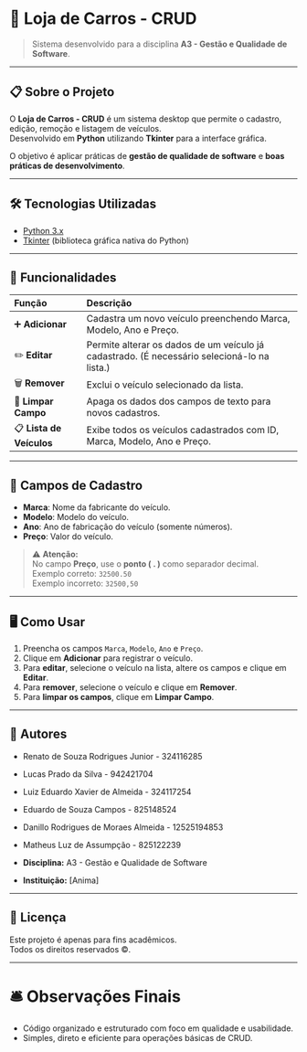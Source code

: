 # 🚗 Loja de Carros - CRUD

> Sistema desenvolvido para a disciplina **A3 - Gestão e Qualidade de Software**.

---

## 📋 Sobre o Projeto

O **Loja de Carros - CRUD** é um sistema desktop que permite o cadastro, edição, remoção e listagem de veículos.  
Desenvolvido em **Python** utilizando **Tkinter** para a interface gráfica.

O objetivo é aplicar práticas de **gestão de qualidade de software** e **boas práticas de desenvolvimento**.

---

## 🛠️ Tecnologias Utilizadas

- [Python 3.x](https://www.python.org/)
- [Tkinter](https://docs.python.org/3/library/tkinter.html) (biblioteca gráfica nativa do Python)

---

## 🎯 Funcionalidades

| Função             | Descrição |
|:-------------------|:----------|
| ➕ **Adicionar**        | Cadastra um novo veículo preenchendo Marca, Modelo, Ano e Preço. |
| ✏️ **Editar**           | Permite alterar os dados de um veículo já cadastrado. (É necessário selecioná-lo na lista.) |
| 🗑️ **Remover**          | Exclui o veículo selecionado da lista. |
| 🧹 **Limpar Campo**     | Apaga os dados dos campos de texto para novos cadastros. |
| 📋 **Lista de Veículos**| Exibe todos os veículos cadastrados com ID, Marca, Modelo, Ano e Preço. |

---

## 🧩 Campos de Cadastro

- **Marca**: Nome da fabricante do veículo.
- **Modelo**: Modelo do veículo.
- **Ano**: Ano de fabricação do veículo (somente números).
- **Preço**: Valor do veículo.

> ⚠️ **Atenção:**  
> No campo **Preço**, use o **ponto ( . )** como separador decimal.  
> Exemplo correto: `32500.50`  
> Exemplo incorreto: `32500,50`

---

## 🖥️ Como Usar

1. Preencha os campos `Marca`, `Modelo`, `Ano` e `Preço`.
2. Clique em **Adicionar** para registrar o veículo.
4. Para **editar**, selecione o veículo na lista, altere os campos e clique em **Editar**.
5. Para **remover**, selecione o veículo e clique em **Remover**.
6. Para **limpar os campos**, clique em **Limpar Campo**.

---

## 👤 Autores

- Renato de Souza Rodrigues Junior - 324116285  
- Lucas Prado da Silva - 942421704  
- Luiz Eduardo Xavier de Almeida - 324117254  
- Eduardo de Souza Campos - 825148524
- Danillo Rodrigues de Moraes Almeida - 12525194853
- Matheus Luz de Assumpção - 825122239

- **Disciplina:** A3 - Gestão e Qualidade de Software
- **Instituição:** [Anima]

---

## 📄 Licença

Este projeto é apenas para fins acadêmicos.  
Todos os direitos reservados ©️.

---

# 🛎️ Observações Finais

- Código organizado e estruturado com foco em qualidade e usabilidade.
- Simples, direto e eficiente para operações básicas de CRUD.
